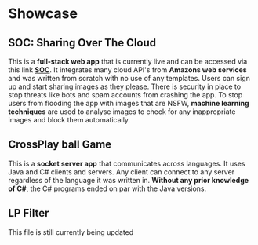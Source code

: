 # Showcase
## SOC: Sharing Over The Cloud
This is a **full-stack web app** that is currently live and can be accessed via this link **[SOC](http://ec2-3-8-195-243.eu-west-2.compute.amazonaws.com/SOC/)**. It integrates many cloud API's from **Amazons web services** and was written from scratch with no use of any templates. Users can sign up and start sharing images as they please.  There is security in place to stop threats like bots and spam accounts from crashing the app. To stop users from flooding the app with images that are NSFW, **machine learning techniques** are used to analyse images to check for any inappropriate images and block them automatically.

## CrossPlay ball Game
This is a **socket server app** that communicates across languages. It uses Java and C# clients and servers. Any client can connect to any server regardless of the language it was written in. **Without any prior knowledge of C#**, the C# programs ended on par with the Java versions.

## LP Filter



This file is still currently being updated
